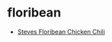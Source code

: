 # floribean

 * [Steves Floribean Chicken Chili](../../index/s/steves-floribean-chicken-chili-106780.json)
